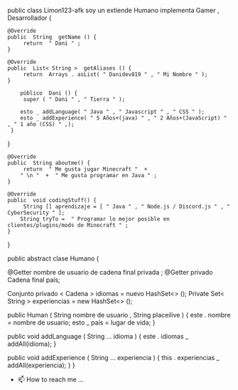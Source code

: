   public  class  Limon123-afk soy un  extiende  Humano  implementa  Gamer , Desarrollador {

	@Override 
	public  String  getName () {
		 return  " Dani " ;
	}
	
	@Override 
	public  List< String >  getAliases () {
		 return  Arrays . asList( " Danidev819 " , " Mi Nombre " );
	}

        público  Dani () {
         super ( " Dani " , " Tierra " );

        esto _ addLanguage( " Java " , " Javascript " , " CSS " );
        esto _ addExperience( " 5 Años+(java) " , " 2 Años+(JavaScript) " , " 1 año (CSS) " ,);
     }
   }

	@Override 
	public  String aboutme() {
		 return  " Me gusta jugar Minecraft "  + 
		" \n "  +  " Me gusta programar en Java " ;
	}
    
	@Override 
	public  void codingStuff() {
		 String [] aprendizaje = [ " Java " , " Node.js / Discord.js " , " CyberSecurity " ];
		String tryTo =  " Programar lo mejor posible en clientes/plugins/mods de Minecraft " ;
	}
	
}


public  abstract  clase  Humano {

  @Getter nombre de usuario de  cadena final privada  ;
  @Getter privado Cadena final país;    

   Conjunto privado < Cadena > idiomas =  nuevo  HashSet<> ();
  Private  Set< String > experiencias =  new  HashSet<> ();

  public  Human ( String nombre de  usuario , String  placeilive ) {
       este . nombre = nombre de usuario;
      esto _ país = lugar de vida;
  }

  public  void  addLanguage ( String ... idioma ) {
       este . idiomas _ addAll(idioma);
  }
  
  public  void  addExperience ( String ... experiencia ) {
       this . experiencias _ addAll(experiencia);
  }
}
- 📫 How to reach me ...

<!---
Limon123-afk/Limon123-afk is a ✨ special ✨ repository because its `README.md` (this file) appears on your GitHub profile.
You can click the Preview link to take a look at your changes.
--->
